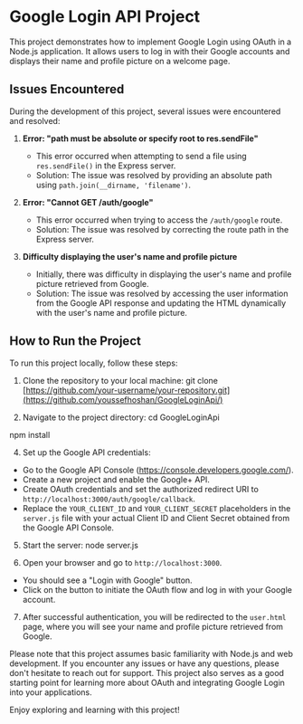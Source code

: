 # Google Login API Project

This project demonstrates how to implement Google Login using OAuth in a Node.js application. It allows users to log in with their Google accounts and displays their name and profile picture on a welcome page.

## Issues Encountered

During the development of this project, several issues were encountered and resolved:

1. **Error: "path must be absolute or specify root to res.sendFile"**
   - This error occurred when attempting to send a file using `res.sendFile()` in the Express server.
   - Solution: The issue was resolved by providing an absolute path using `path.join(__dirname, 'filename')`.

2. **Error: "Cannot GET /auth/google"**
   - This error occurred when trying to access the `/auth/google` route.
   - Solution: The issue was resolved by correcting the route path in the Express server.

3. **Difficulty displaying the user's name and profile picture**
   - Initially, there was difficulty in displaying the user's name and profile picture retrieved from Google.
   - Solution: The issue was resolved by accessing the user information from the Google API response and updating the HTML dynamically with the user's name and profile picture.

## How to Run the Project

To run this project locally, follow these steps:

1. Clone the repository to your local machine:
git clone [https://github.com/your-username/your-repository.git](https://github.com/youssefhoshan/GoogleLoginApi/)

2. Navigate to the project directory:
cd GoogleLoginApi

npm install


4. Set up the Google API credentials:
- Go to the Google API Console (https://console.developers.google.com/).
- Create a new project and enable the Google+ API.
- Create OAuth credentials and set the authorized redirect URI to `http://localhost:3000/auth/google/callback`.
- Replace the `YOUR_CLIENT_ID` and `YOUR_CLIENT_SECRET` placeholders in the `server.js` file with your actual Client ID and Client Secret obtained from the Google API Console.

5. Start the server:
node server.js


6. Open your browser and go to `http://localhost:3000`.
- You should see a "Login with Google" button.
- Click on the button to initiate the OAuth flow and log in with your Google account.

7. After successful authentication, you will be redirected to the `user.html` page, where you will see your name and profile picture retrieved from Google.

Please note that this project assumes basic familiarity with Node.js and web development. If you encounter any issues or have any questions, please don't hesitate to reach out for support. This project also serves as a good starting point for learning more about OAuth and integrating Google Login into your applications.

Enjoy exploring and learning with this project!

